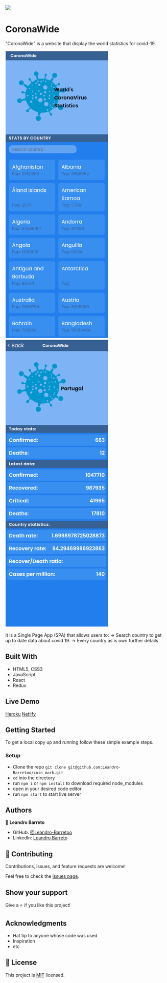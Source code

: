 ![](https://img.shields.io/badge/Microverse-blueviolet)

# CoronaWide

"CoronaWide" is a website that display the world statistics for covid-19.

![screenshot](./src/assets/homepage.png)
![screenshot](./src/assets/detailspage.png)

It is a Single Page App (SPA) that allows users to:
    -> Search country to get up to date data about covid 19.
    -> Every country as is own further details

## Built With

- HTML5, CSS3
- JavaScript
- React
- Redux

## Live Demo

[Heroku](https://math--magicians.herokuapp.com/)
[Netlify](https://flamboyant-bartik-871645.netlify.app/)

## Getting Started

To get a local copy up and running follow these simple example steps.

### Setup

- Clone the repo `git clone git@github.com:Leandro-Barretoo/coin_mark.git`
- `cd` into the directory
- run `npm i` or `npm install` to download required node_modules
- open in your desired code editor
- run `npm start` to start live server

## Authors

👤 **Leandro Barreto**

- GitHub: [@Leandro-Barretoo](https://github.com/Leandro-Barretoo)
- LinkedIn: [Leandro Barreto](https://linkedin.com/in/leandroobarreto/)

## 🤝 Contributing

Contributions, issues, and feature requests are welcome!

Feel free to check the [issues page](../../issues/).

## Show your support

Give a ⭐️ if you like this project!

## Acknowledgments

- Hat tip to anyone whose code was used
- Inspiration
- etc

## 📝 License

This project is [MIT](./MIT.md) licensed.
